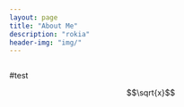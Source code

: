 ```yaml
---
layout: page
title: "About Me"
description: "rokia"
header-img: "img/"
---
```


<center>
    <p><img src="" align="center"></p>
</center>

#test

$$\sqrt{x}$$





